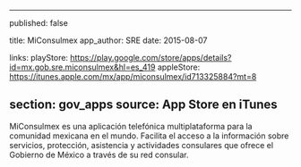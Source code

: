
---
published: false

title: MiConsulmex 
app_author: SRE
date: 2015-08-07

links:
  playStore: https://play.google.com/store/apps/details?id=mx.gob.sre.miconsulmex&hl=es_419
  appleStore: https://itunes.apple.com/mx/app/miconsulmex/id713325884?mt=8

section: gov_apps
source: App Store en iTunes
---
MiConsulmex es una aplicación telefónica multiplataforma para la comunidad mexicana en el mundo. Facilita el acceso a la información sobre servicios, protección, asistencia y actividades consulares que ofrece el Gobierno de México a través de su red consular.


